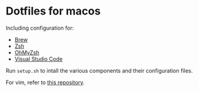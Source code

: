 # Dotfiles for macos

Including configuration for:

 - [Brew](https://brew.sh/)
 - [Zsh](http://www.zsh.org/)
 - [OhMyZsh](http://ohmyz.sh/)
 - [Visual Studio Code](https://code.visualstudio.com/)

Run `setup.sh` to intall the various components and their configuration files.

For vim, refer to [this repository](https://github.com/ericdaat/vim-config).
